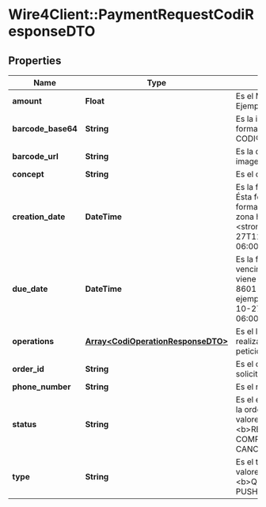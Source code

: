 # Wire4Client::PaymentRequestCodiResponseDTO

## Properties
Name | Type | Description | Notes
------------ | ------------- | ------------- | -------------
**amount** | **Float** | Es el Monto del pago. Ejemplo 1000.00 | [optional] 
**barcode_base64** | **String** | Es la imagen QR en formato Base64 para el CODI®. | [optional] 
**barcode_url** | **String** | Es la dirección URL de la imagen QR para el CODI®. | [optional] 
**concept** | **String** | Es el concepto de pago. | [optional] 
**creation_date** | **DateTime** | Es la fecha de creación. Ésta fecha viene en formato ISO 8601 con zona horaria, ejemplo: &lt;strong&gt;2020-10-27T11:03:15.000-06:00&lt;/strong&gt;. | [optional] 
**due_date** | **DateTime** | Es la fecha de vencimiento. Ésta fecha viene en formato ISO 8601 con zona horaria, ejemplo: &lt;strong&gt;2020-10-27T11:03:15.000-06:00&lt;/strong&gt;. | [optional] 
**operations** | [**Array&lt;CodiOperationResponseDTO&gt;**](CodiOperationResponseDTO.md) | Es el listado de pagos realizados sobre la petición. | [optional] 
**order_id** | **String** | Es el orderId asignado a la solicitud. | [optional] 
**phone_number** | **String** | Es el número de teléfono. | [optional] 
**status** | **String** | Es el estado (estatus) de la orden de pago. Los valores pueden ser: &lt;b&gt;RECEIVED, COMPLETED Y CANCELLED&lt;/b&gt; | [optional] 
**type** | **String** | Es el tipo de petición. Los valores pueden ser: &lt;b&gt;QR_CODE o PUSH_NOTIFICATION&lt;/b&gt; | [optional] 


